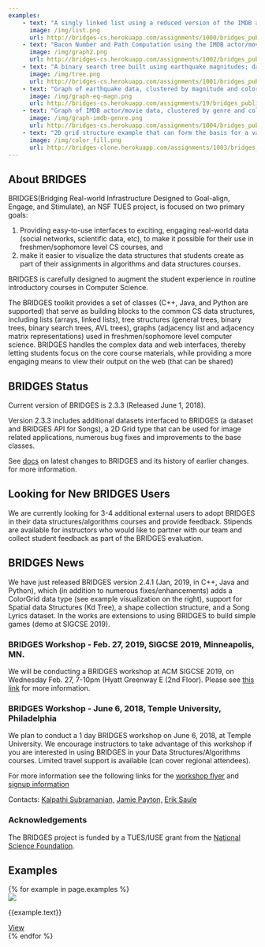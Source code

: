 ```yaml
---
examples:
    - text: "A singly linked list using a reduced version of the IMDB actor/movie dataset."
      image: /img/list.png
      url: http://bridges-cs.herokuapp.com/assignments/1000/bridges_public
    - text: "Bacon Number and Path Computation using the IMDB actor/movie dataset. Example illustrates the path   between Kevin Bacon and Denzel Washington"
      image: /img/graph2.png
      url: http://bridges-cs.herokuapp.com/assignments/1002/bridges_public
    - text: "A binary search tree built using earthquake magnitudes; data from the USGIS earthquake feed  (periodically retrieved and stored on server, so as to always access the most recent quakes)."
      image: /img/tree.png
      url: http://bridges-cs.herokuapp.com/assignments/1001/bridges_public
    - text: "Graph of earthquake data, clustered by magnitude and colorcoded by quake magnitude."
      image: /img/graph-eq-magn.png
      url: http://bridges-cs.herokuapp.com/assignments/19/bridges_public
    - text: "Graph of IMDB actor/movie data, clustered by genre and colorcoded by movie ratings."
      image: /img/graph-imdb-genre.png
      url: http://bridges-cs.herokuapp.com/assignments/1004/bridges_public
    - text: "2D grid structure example that can form the basis for a variety of image processing operations."
      image: /img/color_fill.png
      url: http://bridges-clone.herokuapp.com/assignments/1003/bridges_public
---
```


<div class="row">
<div class="col-lg-7" markdown="1">

## About BRIDGES

BRIDGES(Bridging Real-world Infrastructure Designed to Goal-align, Engage, and Stimulate), an NSF TUES project, is focused on two primary goals:

1. Providing easy-to-use interfaces to exciting, engaging real-world data (social networks, scientific data, etc), to make it possible for their use in freshmen/sophomore level CS courses, and
2. make it easier to visualize the data structures that students create as part of their assignments in algorithms and data structures courses.

BRIDGES is carefully designed to augment the student experience in routine introductory courses in Computer Science.

The BRIDGES toolkit provides a set of classes (C++, Java, and Python are supported) that serve as building blocks to the common CS data structures, including lists (arrays, linked lists), tree structures (general trees, binary trees, binary search trees, AVL trees), graphs (adjacency list and adjacency matrix representations) used in freshmen/sophomore level computer science. BRIDGES handles the complex data and web interfaces, thereby letting students focus on the core course materials, while providing a more engaging means to view their output on the web (that can be shared)

## BRIDGES Status

Current version of BRIDGES is 2.3.3 (Released June 1, 2018).  

Version 2.3.3 includes additional datasets interfaced to BRIDGES (a dataset and BRIDGES API for Songs), a 2D Grid type that can be used for image related applications, numerous bug fixes and improvements to the base classes.

See [docs](http://bridgesuncc.github.io/bridges_doclinks.html) on latest changes to BRIDGES and its history of earlier changes. for more information.

## Looking for New BRIDGES Users

We are currently looking for 3-4 additional external users to adopt BRIDGES in their data structures/algorithms courses and provide feedback. Stipends are available for instructors who would like to partner with our team and collect student feedback as part of the BRIDGES evaluation.

## BRIDGES News

We have just released BRIDGES version 2.4.1 (Jan, 2019, in C++, Java and Python), which (in addition to numerous fixes/enhancements) adds a ColorGrid data type (see example visualization on the right), support for Spatial data Structures (Kd Tree), a shape collection structure, and a Song Lyrics dataset. In the works are extensions to using BRIDGES to build simple games (demo at SIGCSE 2019).

### BRIDGES Workshop - Feb. 27, 2019, SIGCSE 2019, Minneapolis, MN.

We will be conducting a BRIDGES workshop at ACM SIGCSE 2019, on Wednesday Feb. 27, 7-10pm (Hyatt Greenway E (2nd Floor). Please see [this link](https://whova.com/embedded/subsession/sigcs_201902/486899/497255/) for more information.

### BRIDGES Workshop - June 6, 2018, Temple University, Philadelphia

We plan to conduct a 1 day BRIDGES workshop on June 6, 2018, at Temple University. We encourage instructors to take advantage of this workshop if you are interested in using BRIDGES in your Data Structures/Algorithms courses. Limited travel support is available (can cover regional attendees).

For more information see the following links for the [workshop flyer](/workshops/2018/philadelphia/flyer.pdf) and [signup information](https://goo.gl/forms/s0cYQAYrhctVRzff1)

Contacts: [Kalpathi Subramanian,](mailto:krs@uncc.edu?subject=Bridges%20Workshop) [Jamie Payton,](mailto:payton@temple.edu?subject=Bridges%20Workshop) [Erik Saule](mailto:esaule@uncc.edu?subject=Bridges%20Workshop)

### Acknowledgements

The BRIDGES project is funded by a TUES/IUSE grant from the [National Science Foundation](www.nsf.gov).

</div>


<div class="col-lg-5">
<h2>Examples</h2>
{% for example in page.examples %}
<div class="card mb-4">
  <a href="{{example.url}}"><img class="card-img-top" src="{{example.image}}"></a>
  <div class="card-body">
    <p class="card-text">{{example.text}}</p>
    <a href="{{example.url}}" class="btn btn-primary">View</a>
  </div>
</div>
{% endfor %}

</div>
</div>